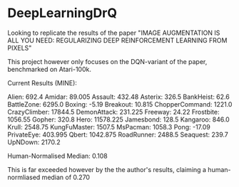 # DeepLearningDrQ
Looking to replicate the results of the paper "IMAGE AUGMENTATION IS ALL YOU NEED: REGULARIZING DEEP REINFORCEMENT LEARNING FROM PIXELS"

This project however only focuses on the DQN-variant of the paper, benchmarked on Atari-100k.

Current Results (MINE):

Alien: 692.4
Amidar: 89.005
Assault: 432.48
Asterix: 326.5
BankHeist: 62.6
BattleZone: 6295.0
Boxing: -5.19
Breakout: 10.815
ChopperCommand: 1221.0
CrazyClimber: 17844.5
DemonAttack: 231.225
Freeway: 24.22
Frostbite: 1056.55
Gopher: 320.8
Hero: 11578.225
Jamesbond: 128.5
Kangaroo: 846.0
Krull: 2548.75
KungFuMaster: 1507.5
MsPacman: 1058.3
Pong: -17.09
PrivateEye: 403.995
Qbert: 1042.875
RoadRunner: 2488.5
Seaquest: 239.7
UpNDown: 2170.2

Human-Normalised Median:
0.108

This is far exceeded however by the the author's results, claiming a human-normliased median of 0.270
